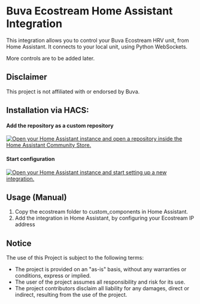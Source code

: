 # Buva Ecostream Home Assistant Integration

This integration allows you to control your Buva Ecostream HRV unit, from Home Assistant. It connects to your local unit, 
using Python WebSockets.

More controls are to be added later.

## Disclaimer

This project is not affiliated with or endorsed by Buva.

## Installation via HACS:

#### Add the repository as a custom repository
[![Open your Home Assistant instance and open a repository inside the Home Assistant Community Store.](https://my.home-assistant.io/badges/hacs_repository.svg)](https://my.home-assistant.io/redirect/hacs_repository/?owner=epodegrid&repository=ecostream_homeassistant_integration&category=integration)

#### Start configuration
[![Open your Home Assistant instance and start setting up a new integration.](https://my.home-assistant.io/badges/config_flow_start.svg)](https://my.home-assistant.io/redirect/config_flow_start/?domain=ecostream)

## Usage (Manual)
1. Copy the ecostream folder to custom_components in Home Assistant.
2. Add the integration in Home Assistant, by configuring your Ecostream IP address

## Notice

The use of this Project is subject to the following terms:

- The project is provided on an "as-is" basis, without any warranties or conditions, express or implied.
- The user of the project assumes all responsibility and risk for its use.
- The project contributors disclaim all liability for any damages, direct or indirect, resulting from the use of the project.
